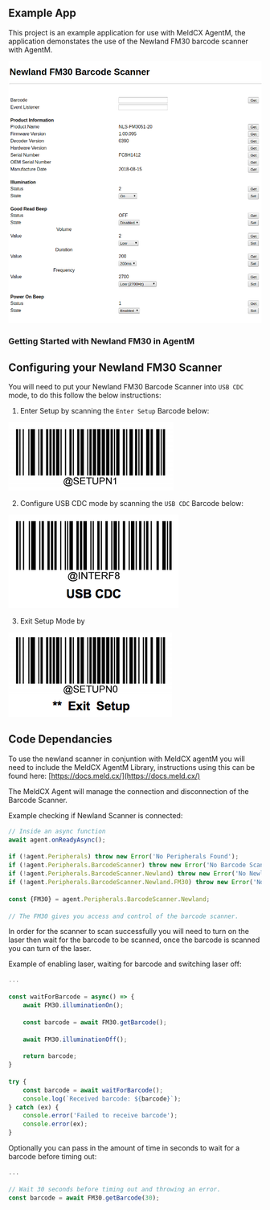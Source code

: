 ## Example App

This project is an example application for use with MeldCX AgentM, the application demonstates the use of the Newland FM30 barcode scanner with AgentM.

![Screenshot](https://raw.githubusercontent.com/MeldCX/peripheral-newland-fm30-example-app/master/screen_shot.png)

### Getting Started with Newland FM30 in AgentM

## Configuring your Newland FM30 Scanner

You will need to put your Newland FM30 Barcode Scanner into `USB CDC` mode, to do this follow the below instructions:

1. Enter Setup by scanning the `Enter Setup` Barcode below:

![Enter Setup](https://raw.githubusercontent.com/MeldCX/peripheral-newland-fm30-example-app/master/barcode_enter_setup.png)

2. Configure USB CDC mode by scanning the `USB CDC` Barcode below:

![USB CDC Mode](https://raw.githubusercontent.com/MeldCX/peripheral-newland-fm30-example-app/master/barcode_usb_cdc.png)

3. Exit Setup Mode by

![Exit Setup](https://raw.githubusercontent.com/MeldCX/peripheral-newland-fm30-example-app/master/barcode_exit_setup.png)

## Code Dependancies
To use the newland scanner in conjuntion with MeldCX agentM you will need to include the MeldCX AgentM Library, instructions using this can be found here: [https://docs.meld.cx/](https://docs.meld.cx/)

The MeldCX Agent will manage the connection and disconnection of the Barcode Scanner.

Example checking if Newland Scanner is connected:

```javascript
// Inside an async function
await agent.onReadyAsync();

if (!agent.Peripherals) throw new Error('No Peripherals Found');
if (!agent.Peripherals.BarcodeScanner) throw new Error('No Barcode Scanner Found');
if (!agent.Peripherals.BarcodeScanner.Newland) throw new Error('No Newland Scanners found');
if (!agent.Peripherals.BarcodeScanner.Newland.FM30) throw new Error('No Newland FM30 Scanner found');

const {FM30} = agent.Peripherals.BarcodeScanner.Newland;

// The FM30 gives you access and control of the barcode scanner.
```

In order for the scanner to scan successfully you will need to turn on the laser then wait for the barcode to be scanned, once the barcode is scanned you can turn of the laser.

Example of enabling laser, waiting for barcode and switching laser off:

```javascript
...

const waitForBarcode = async() => {
    await FM30.illuminationOn();

    const barcode = await FM30.getBarcode();

    await FM30.illuminationOff();

    return barcode;
}

try {
    const barcode = await waitForBarcode();
    console.log(`Received barcode: ${barcode}`);
} catch (ex) {
    console.error('Failed to receive barcode');
    console.error(ex);
}
```

Optionally you can pass in the amount of time in seconds to wait for a barcode before timing out:

```javascript
...

// Wait 30 seconds before timing out and throwing an error.
const barcode = await FM30.getBarcode(30);

```

